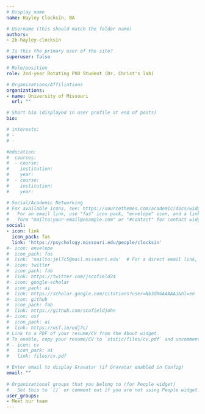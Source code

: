 ```yaml
---
# Display name
name: Hayley Clocksin, BA

# Username (this should match the folder name)
authors:
- 2b-hayley-clocksin

# Is this the primary user of the site?
superuser: false

# Role/position
role: 2nd-year Rotating PhD Student (Dr. Christ's lab)

# Organizations/Affiliations
organizations:
- name: University of Missouri
  url: ""

# Short bio (displayed in user profile at end of posts)
bio: 

# interests:
# - 
# - 

#education:
#  courses:
#  - course: 
#    institution: 
#    year: 
#  - course: 
#    institution: 
#    year: 

# Social/Academic Networking
# For available icons, see: https://sourcethemes.com/academic/docs/widgets/#icons
#   For an email link, use "fas" icon pack, "envelope" icon, and a link in the
#   form "mailto:your-email@example.com" or "#contact" for contact widget.
social:
- icon: link
  icon_pack: fas
  link: 'https://psychology.missouri.edu/people/clocksin'
#- icon: envelope
#  icon_pack: fas
#  link: 'mailto:jel7c5@mail.missouri.edu'  # For a direct email link, use "mailto:test@example.org".
#- icon: twitter
#  icon_pack: fab
#  link: https://twitter.com/jscofield24
#- icon: google-scholar
#  icon_pack: ai
#  link: https://scholar.google.com/citations?user=Nb3dR6AAAAAJ&hl=en
#- icon: github
#  icon_pack: fab
#  link: https://github.com/scofieldjohn
#- icon: osf
#  icon_pack: ai
#  link: https://osf.io/edj7c/
# Link to a PDF of your resume/CV from the About widget.
# To enable, copy your resume/CV to `static/files/cv.pdf` and uncomment the lines below.  
# - icon: cv
#   icon_pack: ai
#   link: files/cv.pdf

# Enter email to display Gravatar (if Gravatar enabled in Config)
email: ""
  
# Organizational groups that you belong to (for People widget)
#   Set this to `[]` or comment out if you are not using People widget.  
user_groups:
- Meet our team
---
```



